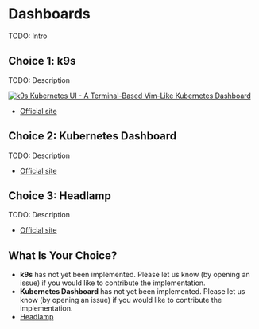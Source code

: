 # Dashboards

TODO: Intro

## Choice 1: k9s

TODO: Description

[![k9s Kubernetes UI - A Terminal-Based Vim-Like Kubernetes Dashboard](https://img.youtube.com/vi/boaW9odvRCc/0.jpg)](https://youtu.be/boaW9odvRCc)
* [Official site](https://k9scli.io)

## Choice 2: Kubernetes Dashboard

TODO: Description

* [Official site](https://github.com/kubernetes/dashboard)

## Choice 3: Headlamp

TODO: Description

* [Official site](https://headlamp.dev)

## What Is Your Choice?

* **k9s** has not yet been implemented. Please let us know (by opening an issue) if you would like to contribute the implementation.
* **Kubernetes Dashboard** has not yet been implemented. Please let us know (by opening an issue) if you would like to contribute the implementation.
* [Headlamp](headlamp.md)
